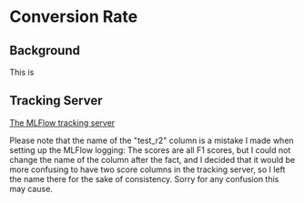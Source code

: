# Conversion Rate

## Background

This is

## Tracking Server

[The MLFlow tracking server](https://aengusbl-conversion-rate-tracking-server.hf.space)

Please note that the name of the "test_r2" column is a mistake I made when setting up the MLFlow logging: The scores are all F1 scores, but I could not change the name of the column after the fact, and I decided that it would be more confusing to have two score columns in the tracking server, so I left the name there for the sake of consistency. Sorry for any confusion this may cause.
